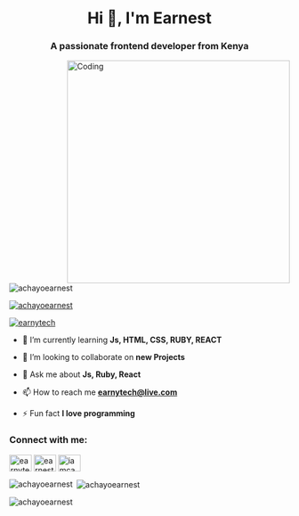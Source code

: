 <h1 align="center">Hi 👋, I'm Earnest</h1>
<h3 align="center">A passionate frontend developer from Kenya</h3>
<img align="right" alt="Coding" width="400" src="https://cdn.dribbble.com/users/1162077/screenshots/3848914/media/320984a9ca58b3c73274c9259ecf6de8.gif"/>

<p align="left"> <img src="https://komarev.com/ghpvc/?username=achayoearnest&label=Profile%20views&color=0e75b6&style=flat" alt="achayoearnest" /> </p>

<p align="left"> <a href="https://github.com/ryo-ma/github-profile-trophy"><img src="https://github-profile-trophy.vercel.app/?username=achayoearnest" alt="achayoearnest" /></a> </p>

<p align="left"> <a href="https://twitter.com/earnytech" target="blank"><img src="https://img.shields.io/twitter/follow/earnytech?logo=twitter&style=for-the-badge" alt="earnytech" /></a> </p>

- 🌱 I’m currently learning **Js, HTML, CSS, RUBY, REACT**

- 👯 I’m looking to collaborate on **new Projects**

- 💬 Ask me about **Js, Ruby, React**

- 📫 How to reach me **earnytech@live.com**

- ⚡ Fun fact **I love programming**

<h3 align="left">Connect with me:</h3>
<p align="left">
<a href="https://twitter.com/earnytech" target="blank"><img align="center" src="https://raw.githubusercontent.com/rahuldkjain/github-profile-readme-generator/master/src/images/icons/Social/twitter.svg" alt="earnytech" height="30" width="40" /></a>
<a href="https://fb.com/earnestachayo" target="blank"><img align="center" src="https://raw.githubusercontent.com/rahuldkjain/github-profile-readme-generator/master/src/images/icons/Social/facebook.svg" alt="earnestachayo" height="30" width="40" /></a>
<a href="https://instagram.com/iamcahayo" target="blank"><img align="center" src="https://raw.githubusercontent.com/rahuldkjain/github-profile-readme-generator/master/src/images/icons/Social/instagram.svg" alt="iamcahayo" height="30" width="40" /></a>
</p>

<p><img align="left" src="https://github-readme-stats.vercel.app/api/top-langs?username=achayoearnest&show_icons=true&locale=en&layout=compact" alt="achayoearnest" /></p>

<p>&nbsp;<img align="center" src="https://github-readme-stats.vercel.app/api?username=achayoearnest&show_icons=true&locale=en" alt="achayoearnest" /></p>

<p><img align="center" src="https://github-readme-streak-stats.herokuapp.com/?user=achayoearnest&" alt="achayoearnest" /></p>
